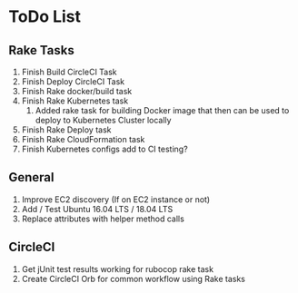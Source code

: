 # ToDo List

## Rake Tasks
1. Finish Build CircleCI Task
1. Finish Deploy CircleCI Task
1. Finish Rake docker/build task
1. Finish Rake Kubernetes task
    1. Added rake task for building Docker image that then can be used to deploy to Kubernetes Cluster locally
1. Finish Rake Deploy task
1. Finish Rake CloudFormation task
1. Finish Kubernetes configs add to CI testing?

## General
1. Improve EC2 discovery (If on EC2 instance or not)
1. Add / Test Ubuntu 16.04 LTS / 18.04 LTS
1. Replace attributes with helper method calls

## CircleCI
1. Get jUnit test results working for rubocop rake task
1. Create CircleCI Orb for common workflow using Rake tasks